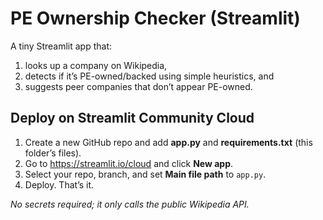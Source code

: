 # PE Ownership Checker (Streamlit)

A tiny Streamlit app that:
1) looks up a company on Wikipedia,
2) detects if it’s PE-owned/backed using simple heuristics, and
3) suggests peer companies that don’t appear PE-owned.

## Deploy on Streamlit Community Cloud
1. Create a new GitHub repo and add **app.py** and **requirements.txt** (this folder’s files).
2. Go to https://streamlit.io/cloud and click **New app**.
3. Select your repo, branch, and set **Main file path** to `app.py`.
4. Deploy. That’s it.

_No secrets required; it only calls the public Wikipedia API._
